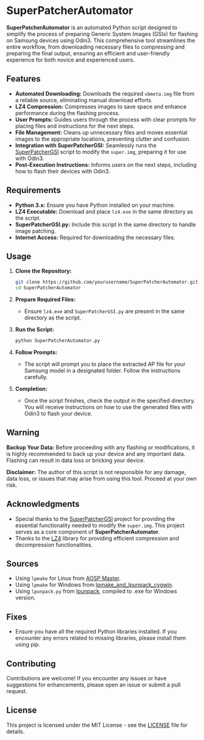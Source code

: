 # SuperPatcherAutomator

**SuperPatcherAutomator** is an automated Python script designed to simplify the process of preparing Generic System Images (GSIs) for flashing on Samsung devices using Odin3. This comprehensive tool streamlines the entire workflow, from downloading necessary files to compressing and preparing the final output, ensuring an efficient and user-friendly experience for both novice and experienced users.

## Features

- **Automated Downloading:** Downloads the required `vbmeta.img` file from a reliable source, eliminating manual download efforts.
- **LZ4 Compression:** Compresses images to save space and enhance performance during the flashing process.
- **User Prompts:** Guides users through the process with clear prompts for placing files and instructions for the next steps.
- **File Management:** Cleans up unnecessary files and moves essential images to the appropriate locations, preventing clutter and confusion.
- **Integration with SuperPatcherGSI:** Seamlessly runs the [SuperPatcherGSI](https://github.com/ChromiumOS-Guy/SuperPatcherGSI) script to modify the `super.img`, preparing it for use with Odin3.
- **Post-Execution Instructions:** Informs users on the next steps, including how to flash their devices with Odin3.

## Requirements

- **Python 3.x:** Ensure you have Python installed on your machine.
- **LZ4 Executable:** Download and place `lz4.exe` in the same directory as the script.
- **SuperPatcherGSI.py:** Include this script in the same directory to handle image patching.
- **Internet Access:** Required for downloading the necessary files.

## Usage

1. **Clone the Repository:**
   ```bash
   git clone https://github.com/yourusername/SuperPatcherAutomator.git
   cd SuperPatcherAutomator
   ```

2. **Prepare Required Files:**
   - Ensure `lz4.exe` and `SuperPatcherGSI.py` are present in the same directory as the script.

3. **Run the Script:**
   ```bash
   python SuperPatcherAutomator.py
   ```

4. **Follow Prompts:**
   - The script will prompt you to place the extracted AP file for your Samsung model in a designated folder. Follow the instructions carefully.

5. **Completion:**
   - Once the script finishes, check the output in the specified directory. You will receive instructions on how to use the generated files with Odin3 to flash your device.

## Warning

**Backup Your Data:** Before proceeding with any flashing or modifications, it is highly recommended to back up your device and any important data. Flashing can result in data loss or bricking your device.

**Disclaimer:** The author of this script is not responsible for any damage, data loss, or issues that may arise from using this tool. Proceed at your own risk.

## Acknowledgments

- Special thanks to the [SuperPatcherGSI](https://github.com/ChromiumOS-Guy/SuperPatcherGSI) project for providing the essential functionality needed to modify the `super.img`. This project serves as a core component of **SuperPatcherAutomator**.
- Thanks to the [LZ4](https://github.com/lz4/lz4) library for providing efficient compression and decompression functionalities.

## Sources

- Using `lpmake` for Linux from [AOSP Master](https://ci.android.com/builds/branches/aosp-master/grid).
- Using `lpmake` for Windows from [lpmake_and_lpunpack_cygwin](https://github.com/affggh/lpmake_and_lpunpack_cygwin).
- Using `lpunpack.py` from [lpunpack](https://github.com/unix3dgforce/lpunpack), compiled to .exe for Windows version.

## Fixes

- Ensure you have all the required Python libraries installed. If you encounter any errors related to missing libraries, please install them using pip.

## Contributing

Contributions are welcome! If you encounter any issues or have suggestions for enhancements, please open an issue or submit a pull request.

## License

This project is licensed under the MIT License - see the [LICENSE](LICENSE) file for details.
